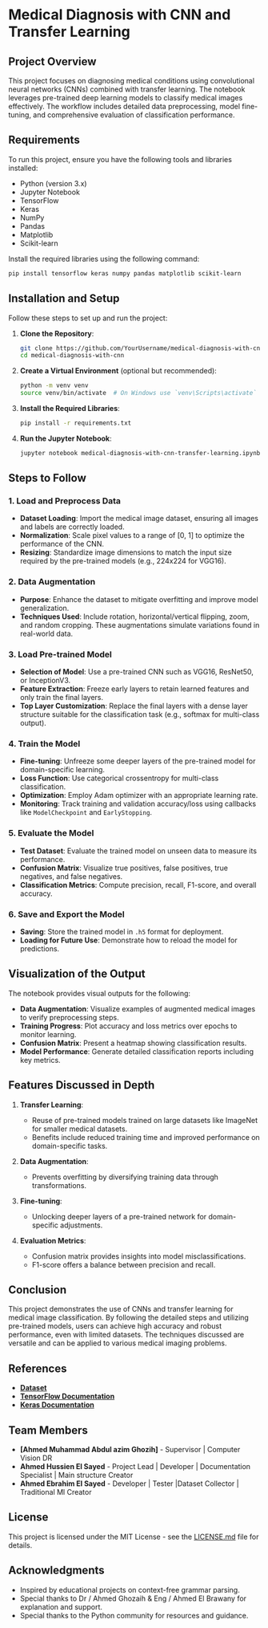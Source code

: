 # Medical Diagnosis with CNN and Transfer Learning

## Project Overview

This project focuses on diagnosing medical conditions using convolutional neural networks (CNNs) combined with transfer learning. The notebook leverages pre-trained deep learning models to classify medical images effectively. The workflow includes detailed data preprocessing, model fine-tuning, and comprehensive evaluation of classification performance.

## Requirements

To run this project, ensure you have the following tools and libraries installed:

- Python (version 3.x)
- Jupyter Notebook
- TensorFlow
- Keras
- NumPy
- Pandas
- Matplotlib
- Scikit-learn

Install the required libraries using the following command:

```bash
pip install tensorflow keras numpy pandas matplotlib scikit-learn
```

## Installation and Setup

Follow these steps to set up and run the project:

1. **Clone the Repository**:

   ```bash
   git clone https://github.com/YourUsername/medical-diagnosis-with-cnn
   cd medical-diagnosis-with-cnn
   ```

2. **Create a Virtual Environment** (optional but recommended):

   ```bash
   python -m venv venv
   source venv/bin/activate  # On Windows use `venv\Scripts\activate`
   ```

3. **Install the Required Libraries**:

   ```bash
   pip install -r requirements.txt
   ```

4. **Run the Jupyter Notebook**:

   ```bash
   jupyter notebook medical-diagnosis-with-cnn-transfer-learning.ipynb
   ```

## Steps to Follow

### 1. Load and Preprocess Data

- **Dataset Loading**: Import the medical image dataset, ensuring all images and labels are correctly loaded.
- **Normalization**: Scale pixel values to a range of [0, 1] to optimize the performance of the CNN.
- **Resizing**: Standardize image dimensions to match the input size required by the pre-trained models (e.g., 224x224 for VGG16).

### 2. Data Augmentation

- **Purpose**: Enhance the dataset to mitigate overfitting and improve model generalization.
- **Techniques Used**: Include rotation, horizontal/vertical flipping, zoom, and random cropping. These augmentations simulate variations found in real-world data.

### 3. Load Pre-trained Model

- **Selection of Model**: Use a pre-trained CNN such as VGG16, ResNet50, or InceptionV3.
- **Feature Extraction**: Freeze early layers to retain learned features and only train the final layers.
- **Top Layer Customization**: Replace the final layers with a dense layer structure suitable for the classification task (e.g., softmax for multi-class output).

### 4. Train the Model

- **Fine-tuning**: Unfreeze some deeper layers of the pre-trained model for domain-specific learning.
- **Loss Function**: Use categorical crossentropy for multi-class classification.
- **Optimization**: Employ Adam optimizer with an appropriate learning rate.
- **Monitoring**: Track training and validation accuracy/loss using callbacks like `ModelCheckpoint` and `EarlyStopping`.

### 5. Evaluate the Model

- **Test Dataset**: Evaluate the trained model on unseen data to measure its performance.
- **Confusion Matrix**: Visualize true positives, false positives, true negatives, and false negatives.
- **Classification Metrics**: Compute precision, recall, F1-score, and overall accuracy.

### 6. Save and Export the Model

- **Saving**: Store the trained model in `.h5` format for deployment.
- **Loading for Future Use**: Demonstrate how to reload the model for predictions.

## Visualization of the Output

The notebook provides visual outputs for the following:

- **Data Augmentation**: Visualize examples of augmented medical images to verify preprocessing steps.
- **Training Progress**: Plot accuracy and loss metrics over epochs to monitor learning.
- **Confusion Matrix**: Present a heatmap showing classification results.
- **Model Performance**: Generate detailed classification reports including key metrics.

## Features Discussed in Depth

1. **Transfer Learning**:

   - Reuse of pre-trained models trained on large datasets like ImageNet for smaller medical datasets.
   - Benefits include reduced training time and improved performance on domain-specific tasks.

2. **Data Augmentation**:

   - Prevents overfitting by diversifying training data through transformations.

3. **Fine-tuning**:

   - Unlocking deeper layers of a pre-trained network for domain-specific adjustments.

4. **Evaluation Metrics**:
   - Confusion matrix provides insights into model misclassifications.
   - F1-score offers a balance between precision and recall.

## Conclusion

This project demonstrates the use of CNNs and transfer learning for medical image classification. By following the detailed steps and utilizing pre-trained models, users can achieve high accuracy and robust performance, even with limited datasets. The techniques discussed are versatile and can be applied to various medical imaging problems.

## References

- **[Dataset](https://www.kaggle.com/datasets/paultimothymooney/chest-xray-pneumonia?select=chest_xray)**
- **[TensorFlow Documentation](https://www.tensorflow.org/)**
- **[Keras Documentation](https://keras.io/)**

## Team Members

- **[Ahmed Muhammad Abdul azim Ghozih]** - Supervisor | Computer Vision DR
- **Ahmed Hussien El Sayed** - Project Lead | Developer | Documentation Specialist | Main structure Creator
- **Ahmed Ebrahim El Sayed** - Developer | Tester |Dataset Collector | Traditional Ml Creator

## License

This project is licensed under the MIT License - see the [LICENSE.md](LICENSE.md) file for details.

## Acknowledgments

- Inspired by educational projects on context-free grammar parsing.
- Special thanks to Dr / Ahmed Ghozaih & Eng / Ahmed El Brawany for explanation and support.
- Special thanks to the Python community for resources and guidance.
